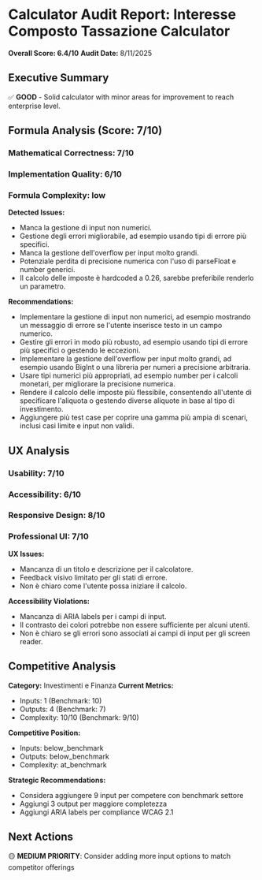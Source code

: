 # Calculator Audit Report: Interesse Composto Tassazione Calculator

**Overall Score: 6.4/10**
**Audit Date:** 8/11/2025

## Executive Summary

✅ **GOOD** - Solid calculator with minor areas for improvement to reach enterprise level.

## Formula Analysis (Score: 7/10)

### Mathematical Correctness: 7/10
### Implementation Quality: 6/10
### Formula Complexity: low

**Detected Issues:**
- Manca la gestione di input non numerici.
- Gestione degli errori migliorabile, ad esempio usando tipi di errore più specifici.
- Manca la gestione dell'overflow per input molto grandi.
- Potenziale perdita di precisione numerica con l'uso di parseFloat e number generici.
- Il calcolo delle imposte è hardcoded a 0.26, sarebbe preferibile renderlo un parametro.

**Recommendations:**
- Implementare la gestione di input non numerici, ad esempio mostrando un messaggio di errore se l'utente inserisce testo in un campo numerico.
- Gestire gli errori in modo più robusto, ad esempio usando tipi di errore più specifici o gestendo le eccezioni.
- Implementare la gestione dell'overflow per input molto grandi, ad esempio usando BigInt o una libreria per numeri a precisione arbitraria.
- Usare tipi numerici più appropriati, ad esempio number per i calcoli monetari, per migliorare la precisione numerica.
- Rendere il calcolo delle imposte più flessibile, consentendo all'utente di specificare l'aliquota o gestendo diverse aliquote in base al tipo di investimento.
- Aggiungere più test case per coprire una gamma più ampia di scenari, inclusi casi limite e input non validi.

## UX Analysis

### Usability: 7/10
### Accessibility: 6/10  
### Responsive Design: 8/10
### Professional UI: 7/10

**UX Issues:**
- Mancanza di un titolo e descrizione per il calcolatore.
- Feedback visivo limitato per gli stati di errore.
- Non è chiaro come l'utente possa iniziare il calcolo.

**Accessibility Violations:**
- Mancanza di ARIA labels per i campi di input.
- Il contrasto dei colori potrebbe non essere sufficiente per alcuni utenti.
- Non è chiaro se gli errori sono associati ai campi di input per gli screen reader.

## Competitive Analysis

**Category:** Investimenti e Finanza
**Current Metrics:**
- Inputs: 1 (Benchmark: 10)
- Outputs: 4 (Benchmark: 7)
- Complexity: 10/10 (Benchmark: 9/10)

**Competitive Position:**
- Inputs: below_benchmark
- Outputs: below_benchmark  
- Complexity: at_benchmark

**Strategic Recommendations:**
- Considera aggiungere 9 input per competere con benchmark settore
- Aggiungi 3 output per maggiore completezza
- Aggiungi ARIA labels per compliance WCAG 2.1

## Next Actions

🟡 **MEDIUM PRIORITY**: Consider adding more input options to match competitor offerings
